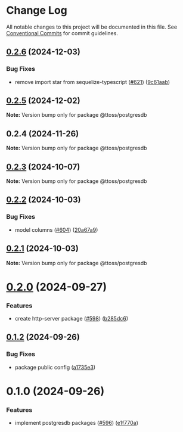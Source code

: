 # Change Log

All notable changes to this project will be documented in this file.
See [Conventional Commits](https://conventionalcommits.org) for commit guidelines.

## [0.2.6](https://github.com/ttoss/ttoss/compare/@ttoss/postgresdb@0.2.5...@ttoss/postgresdb@0.2.6) (2024-12-03)

### Bug Fixes

- remove import star from sequelize-typescript ([#621](https://github.com/ttoss/ttoss/issues/621)) ([9c61aab](https://github.com/ttoss/ttoss/commit/9c61aab4688db13d25b2fedf4f925e4cb00618c3))

## [0.2.5](https://github.com/ttoss/ttoss/compare/@ttoss/postgresdb@0.2.4...@ttoss/postgresdb@0.2.5) (2024-12-02)

**Note:** Version bump only for package @ttoss/postgresdb

## 0.2.4 (2024-11-26)

**Note:** Version bump only for package @ttoss/postgresdb

## [0.2.3](https://github.com/ttoss/ttoss/compare/@ttoss/postgresdb@0.2.2...@ttoss/postgresdb@0.2.3) (2024-10-07)

**Note:** Version bump only for package @ttoss/postgresdb

## [0.2.2](https://github.com/ttoss/ttoss/compare/@ttoss/postgresdb@0.2.1...@ttoss/postgresdb@0.2.2) (2024-10-03)

### Bug Fixes

- model columns ([#604](https://github.com/ttoss/ttoss/issues/604)) ([20a67a9](https://github.com/ttoss/ttoss/commit/20a67a9967a067304d8e8f12b47793721ed8d325))

## [0.2.1](https://github.com/ttoss/ttoss/compare/@ttoss/postgresdb@0.2.0...@ttoss/postgresdb@0.2.1) (2024-10-03)

**Note:** Version bump only for package @ttoss/postgresdb

# [0.2.0](https://github.com/ttoss/ttoss/compare/@ttoss/postgresdb@0.1.2...@ttoss/postgresdb@0.2.0) (2024-09-27)

### Features

- create http-server package ([#598](https://github.com/ttoss/ttoss/issues/598)) ([b285dc6](https://github.com/ttoss/ttoss/commit/b285dc6f976cdb8cef916306021d3343146d401e))

## [0.1.2](https://github.com/ttoss/ttoss/compare/@ttoss/postgresdb@0.1.0...@ttoss/postgresdb@0.1.2) (2024-09-26)

### Bug Fixes

- package public config ([a1735e3](https://github.com/ttoss/ttoss/commit/a1735e390da93c2a25b1ad0752d57588ba12d347))

# 0.1.0 (2024-09-26)

### Features

- implement postgresdb packages ([#596](https://github.com/ttoss/ttoss/issues/596)) ([e1f770a](https://github.com/ttoss/ttoss/commit/e1f770a1f996ab34a66376e384188c65366bd5db))
